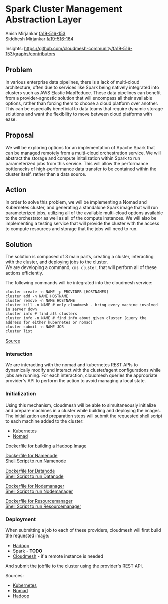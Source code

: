 # Spark Cluster Management Abstraction Layer

Anish Mirjankar [fa19-516-153](https://github.com/cloudmesh-community/fa19-516-153)  
Siddhesh Mirjankar [fa19-516-164](https://github.com/cloudmesh-community/fa19-516-164)

Insights: <https://github.com/cloudmesh-community/fa19-516-153/graphs/contributors>


## Problem

In various enterprise data pipelines, there is a lack of multi-cloud
architecture, often due to services like Spark being natively integrated into
clusters such as AWS Elastic MapReduce.  These data pipelines can benefit from
a provider-agnostic solution that will encompass all their available options,
rather than forcing them to choose a cloud platform over another.  This can be
especially beneficial to data teams that require dynamic storage solutions and 
want the flexibility to move between cloud platforms with ease. 
      

## Proposal

We will be exploring options for an implementation of Apache Spark that can be
managed remotely from a multi-cloud orchestration service.  We will abstract the
storage and compute initalization within Spark to run parameterized jobs from
this service.  This will allow the performance bottlenecks of high-performance
data transfer to be contained within the cluster itself, rather than a data
source.


## Action

In order to solve this problem, we will be implementing a Nomad and Kubernetes cluster, and
generating a standalone Spark image that will run parameterized jobs,
utilizing all of the available multi-cloud options available to the orchestator
as well as all of the compute instances.  We will also be implementing a testing
service that will provide the cluster with the access to compute resources and
storage that the jobs will need to run.


## Solution

The solution is composed of 3 main parts, creating a cluster, interacting with the cluster, and deploying jobs to the cluster.  
We are developing a command, `cms cluster`, that will perform all of these actions efficiently. 

The following commands will be integrated into the cloudmesh service:
```
cluster create -n NAME -p PROVIDER [HOSTNAMES]
cluster add -n NAME HOSTNAME
cluster remove -n NAME HOSTNAME
cluster kill -n NAME # only cloudmesh - bring every machine involved in server down
cluster info # find all clusters
cluster info -n NAME # find info about given cluster (query the address for either kubernetes or nomad)
cluster submit -n NAME JOB
cluster list
```
[Source](cloudmesh/cluster/command/cluster.py)


### Interaction

We are interacting with the nomad and kubernetes REST APIs to dynamically modify and interact with the cluster/agent configurations while jobs are running.  For each interaction, cloudmesh queries the appropriate provider's API to perform the action to avoid managing a local state.


### Initialization

Using this mechanism, cloudmesh will be able to simultaneously initialize and prepare machines in a cluster while building and deploying the images.  
The initialization and preparation steps will submit the requested shell script to each machine added to the cluster:
 - [Kubernetes](cloudmesh/images/kubernetes/build.sh)
 - [Nomad](cloudmesh/images/nomad/build.sh)


[Dockerfile for building a Hadoop Image](cloudmesh/images/hadoop/Dockerfile) <br/>

[Dockerfile for Namenode](cloudmesh/images/hadoop/namenode/Dockerfile) <br/>
[Shell Script to run Namenode](cloudmesh/images/hadoop/namenode/run.sh) <br/>

[Dockerfile for Datanode](cloudmesh/images/hadoop/datanode/Dockerfile) <br/>
[Shell Script to run Datanode](cloudmesh/images/hadoop/datanode/run.sh) <br/>

[Dockerfile for Nodemanager](cloudmesh/images/hadoop/nodemanager/Dockerfile) <br/>
[Shell Script to run Nodemanager](cloudmesh/images/hadoop/nodemanager/run.sh) <br/>

[Dockerfile for Resourcemanager](cloudmesh/images/hadoop/resourcemanager/Dockerfile) <br/>
[Shell Script to run Resourcemanager](cloudmesh/images/hadoop/resourcemanager/run.sh) <br/>


### Deployment

When submitting a job to each of these providers, cloudmesh will first build the requested image:
 - [Hadoop](cloudmesh/images/hadoop/Dockerfile)
 - Spark - __TODO__
 - [Cloudmesh](cloudmesh/images/cloudmesh/Dockerfile) - if a remote instance is needed

And submit the jobfile to the cluster using the provider's REST API.


Sources:
- [Kubernetes](https://kubernetes.io/docs/setup/#production-environment)
- [Nomad](https://www.nomadproject.io/guides/install/production/index.html)
- [Hadoop](https://hadoop.apache.org/docs/stable/hadoop-project-dist/hadoop-common/ClusterSetup.html)